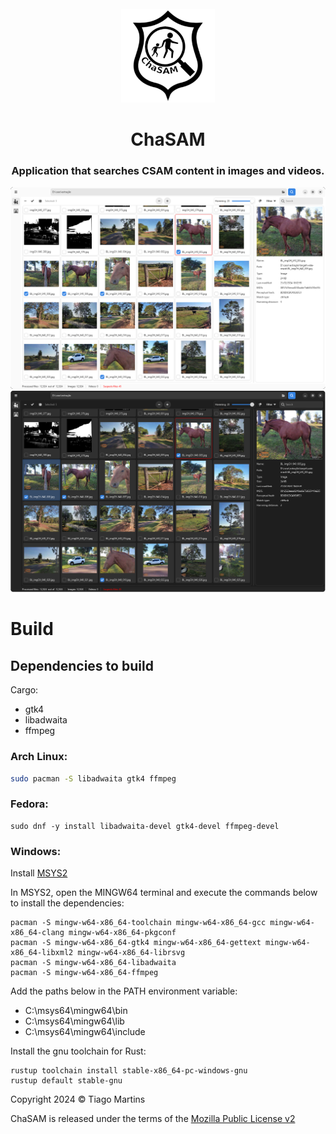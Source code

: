 <div align="center">
    <br/>
    <img src="./data/icons/ChaSAM.png" width="150" />
    <h1>ChaSAM</h1>
    <h3>Application that searches CSAM content in images and videos.</h3>
</div>

![Screenshot](./data/screenshots/chasam.png#gh-light-mode-only)
![Screenshot](./data/screenshots/dark.png#gh-dark-mode-only)

# Build

## Dependencies to build

Cargo:
- gtk4
- libadwaita
- ffmpeg

### Arch Linux:
```bash
sudo pacman -S libadwaita gtk4 ffmpeg
```
### Fedora:
```
sudo dnf -y install libadwaita-devel gtk4-devel ffmpeg-devel
```
### Windows:
Install [MSYS2](https://www.msys2.org/)

In MSYS2, open the MINGW64 terminal and execute the commands below to install the dependencies:
```
pacman -S mingw-w64-x86_64-toolchain mingw-w64-x86_64-gcc mingw-w64-x86_64-clang mingw-w64-x86_64-pkgconf
pacman -S mingw-w64-x86_64-gtk4 mingw-w64-x86_64-gettext mingw-w64-x86_64-libxml2 mingw-w64-x86_64-librsvg
pacman -S mingw-w64-x86_64-libadwaita
pacman -S mingw-w64-x86_64-ffmpeg
```
Add the paths below in the PATH environment variable:
* C:\msys64\mingw64\bin
* C:\msys64\mingw64\lib
* C:\msys64\mingw64\include

Install the gnu toolchain for Rust:
```
rustup toolchain install stable-x86_64-pc-windows-gnu
rustup default stable-gnu
```

Copyright 2024 © Tiago Martins

ChaSAM is released under the terms of the [Mozilla Public License v2](https://github.com/forensicht/dompeg/blob/main/LICENSE)

